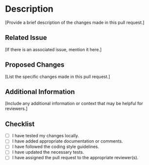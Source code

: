 # Description

[Provide a brief description of the changes made in this pull request.]

## Related Issue

[If there is an associated issue, mention it here.]

## Proposed Changes

[List the specific changes made in this pull request.]

## Additional Information

[Include any additional information or context that may be helpful for reviewers.]

## Checklist

- [ ] I have tested my changes locally.
- [ ] I have added appropriate documentation or comments.
- [ ] I have followed the coding style guidelines.
- [ ] I have updated the necessary tests.
- [ ] I have assigned the pull request to the appropriate reviewer(s).
